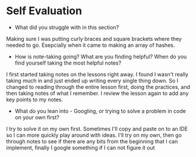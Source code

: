 # Self Evaluation

- What did you struggle with in this section?

Making sure I was putting curly braces and square brackets where they needed to go. Esepcially when it came to making an array of hashes.

- How is note-taking going? What are you finding helpful? When do you find yourself taking the most helpful notes?

I first started taking notes on the lessons right away. I found I wasn't really taking much in and just ended up writing every single thing down. So I changed to reading through the entire lesson first, doing the practices, and then taking notes of what I remember. I review the lesson again to add any key points to my notes.

- What do you lean into - Googling, or trying to solve a problem in code on your own first?

I try to solve it on my own first. Sometimes I'll copy and paste on to an IDE so I can more quickly play around with ideas. I'll try on my own, then go through notes to see if there are any bits from the beginning that I can implement, finally I google something if I can not figure it out
